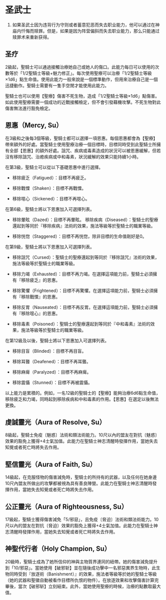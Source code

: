 # 圣武士
1. 如果圣武士因为违背行为守则或者蓄意犯恶而失去职业能力，他可以通过在神庙内忏悔而赎罪。但是，如果是因为阵营偏斜而失去职业能力，那么只能通过赎罪术来重新获得。

## 圣疗
2級起，聖騎士可以通過接觸治療她自己或她人的傷口。此能力每日可以使用的次數等於「1/2聖騎士等級+魅力修正」。每次使用聖療可以治療「1/2聖騎士等級×1d6」點生命值。使用此能力一般來說是一個標準動作，但用來治療自己是一個迅捷動作。聖騎士需要有一隻手空閒才能使用此能力。

聖騎士也可以使用【聖療】傷害不死生物，造成「1/2聖騎士等級×1d6」點傷害。如此使用聖療需要一個成功的近戰接觸檢定，但不會引發藉機攻擊。不死生物對此傷害無法進行豁免檢定。

## 恩惠（Mercy, Su）
在3級和之後每3個等級，聖騎士都可以選擇一項恩惠。每個恩惠都會為【聖療】帶來額外的好處。當聖騎士使用聖療治療一個目標時，目標同時受到此聖騎士所擁有全部【恩惠】的額外好處。詛咒、疾病或毒素造成的狀況可以被恩惠緩解，但若沒有移除詛咒、治癒疾病或中和毒素，狀況緩解的效果只能持續1小時。

在第3級，聖騎士可以從以下基礎恩惠中進行選擇。

- 移除疲乏（Fatigued）：目標不再疲乏。

- 移除戰慄（Shaken）：目標不再戰慄。

- 移除噁心（Sickened）：目標不再噁心。

在第6級，聖騎士將以下恩惠加入可選擇列表。

- 移除暈眩（Dazed）：目標不再暈眩。
移除疾病（Diseased）：聖騎士的聖療還起到等同於『移除疾病』法術的效果，施法等級等於聖騎士的職業等級。

- 移除恍惚（Staggered）：目標不再恍惚，除非目標的生命值剛好是0。

在第9級，聖騎士將以下恩惠加入可選擇列表。

- 移除詛咒（Cursed）：聖騎士的聖療還起到等同於『移除詛咒』法術的效果，施法等級等於聖騎士的職業等級。

- 移除力竭（Exhausted）：目標不再力竭。在選擇這項能力前，聖騎士必須擁有『移除疲乏』的恩惠。

- 移除驚懼（Frightened）：目標不再驚懼。在選擇這項能力前，聖騎士必須擁有『移除戰慄』的恩惠。

- 移除反胃（Nauseated）：目標不再反胃。在選擇這項能力前，聖騎士必須擁有『移除噁心』的恩惠。

- 移除毒素（Poisoned）：聖騎士的聖療還起到等同於『中和毒素』法術的效果，施法等級等於聖騎士的職業等級。

在第12級及以後，聖騎士將以下恩惠加入可選擇列表。

- 移除目盲（Blinded）：目標不再目盲。

- 移除耳聾（Deafened）：目標不再耳聾。

- 移除麻痺（Paralyzed）：目標不再麻痺。

- 移除震懾（Stunned）：目標不再被震懾。

以上能力是累積的。例如，一名12級的聖騎士的【聖療】能夠治療6d6點生命值，移除疲乏和力竭，同時起到移除疾病和中和毒素的作用。【恩惠】在選定以後無法更換。

## 虔誠靈光（Aura of Resolve, Su）
8級起，聖騎士免疫〔魅惑〕法術和類法術能力。10尺以內的盟友在對抗〔魅惑〕效果的豁免上獲得+4士氣加值。此能力在聖騎士神志清醒時發揮作用，當她失去知覺或者死亡時將失去作用。

## 堅信靈光（Aura of Faith, Su）
14級起，在克服怪物的傷害減免時，聖騎士的所持有的武器，以及任何在她身邊10尺內盟友所做出的攻擊都被視為具有善良陣營。此能力在聖騎士神志清醒時發揮作用，當她失去知覺或者死亡時將失去作用。

## 公正靈光（Aura of Righteousness, Su）
17級起，聖騎士獲得傷害減免「5/邪惡」，且免疫〔脅迫〕法術和類法術能力。10尺以內的盟友在對抗〔脅迫〕效果的豁免上獲得+4士氣加值。此能力在聖騎士神志清醒時發揮作用，當她失去知覺或者死亡時將失去作用。

## 神聖代行者（Holy Champion, Su）
20級時，聖騎士成為了她所信仰的神與主物質界連同的紐帶。她的傷害減免提升到「10/邪惡」。當她使用【破邪斩】並在隨後成功擊中一名邪惡異界生物時，此生物同時受到『放逐術（Banishment）』的效果，施法者等級等於她的聖騎士等級（她的武器和聖徽自動被看作目標所仇恨的物件）。在放逐效果和攻擊傷害計算完畢後，當次【破邪斩】立刻結束。此外，當她使用聖療的時候，治療的點數取最大值。